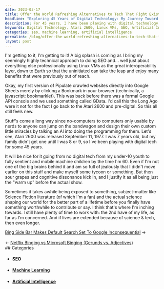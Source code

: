 ```yaml
---
date: 2023-03-17
title: Offer the World Refreshing Alternatives to Tech That Fight Existential Crisis
headline: "Exploring 45 Years of Digital Technology: My Journey Toward Making a Meaningful Contribution to the World"
description: For 45 years, I have been playing with digital technology, from the Atari 2600 to developing a highly technical approach to SEO and other tasks using Linux VMs. I am excited for the future of digital technology, and I believe I am getting closer to having something meaningful to contribute to the world. Join me as I explore my journey through digital technology and the possibilities of the future.
keywords: Digital Technology, Atari 2600, Linux VMs, SEO, Artificial Intelligence, Machine Learning, Future of Technology, Sentient Machines, Mobile Machines, Contributing to the World
categories: seo, machine learning, artificial intelligence
permalink: /blog/offer-the-world-refreshing-alternatives-to-tech-that-fight-existential-crisis/
layout: post
---
```



I'm getting to it, I'm getting to it! A big splash is coming as I bring my
seemingly highly technical approach to doing SEO and... well just about
everything else professionally using Linux VMs as the great interoperability
layer, down to Earth so that the uninitiated can take the leap and enjoy many
benefits that were previously out of reach.

Okay, my first version of Pipulate crawled websites directly into Google Sheets
merely by clicking a Bookmark in your browser (technically, a javascript:
bookmarklet). This was back before there was a formal Google API console and we
used something called GData. I'd call this the Long Ago were it not for the
fact I go back to the Atari 2600 and pre-digital. So this all still feels new.

Stuff's come a long way since no-computers to computers only usable by nerds to
anyone can jump on the bandwagon and design their own custom little miracles by
talking an AI into doing the programming for them. Let's see, Atari 2600 was
released September 11, 1977. I was 7 years old, but my family didn't get one
until I was 8 or 9, so I've been playing with digital tech for some 45 years.

It will be nice for it going from no digital tech from my under-10 youth to
fully sentient and mobile machine children by the time I'm 60. Even if I'm not
one of the big brains behind it and am so full of jealously that I didn't move
earlier on this stuff and make myself some tycoon or something. But then sour
grapes and cognitive dissonance kick in, and I justify it as all being just the
"warm up" before the actual show.

Sometimes it takes awhile being exposed to something, subject-matter like
Science Fiction literature (of which I'm a fan) and the actual science shaping
our world for the better part of a lifetime before you finally have something
worthwhile to contribute or say. I think that's where I'm inching towards. I
still have plenty of time to work with: the 2nd have of my life, as far as I'm
concerned. And if lives are extended because of science & tech, then even
longer.


<div class="post-nav"><div class="post-nav-next"><a href="/blog/bing-side-bar-makes-default-search-set-to-google-inconsequential">Bing Side Bar Makes Default Search Set To Google Inconsequential</a><span class="arrow">&nbsp;&rarr;</span></div> &nbsp; <div class="post-nav-prev"><span class="arrow">&larr;&nbsp;</span><a href="/blog/netflix-binging-vs-microsoft-binging-gerunds-vs-adjectives">Netflix Binging vs Microsoft Binging (Gerunds vs. Adjectives)</a></div></div>
## Categories

<ul>
<li><h4><a href='/seo/'>SEO</a></h4></li>
<li><h4><a href='/machine-learning/'>Machine Learning</a></h4></li>
<li><h4><a href='/artificial-intelligence/'>Artificial Intelligence</a></h4></li></ul>